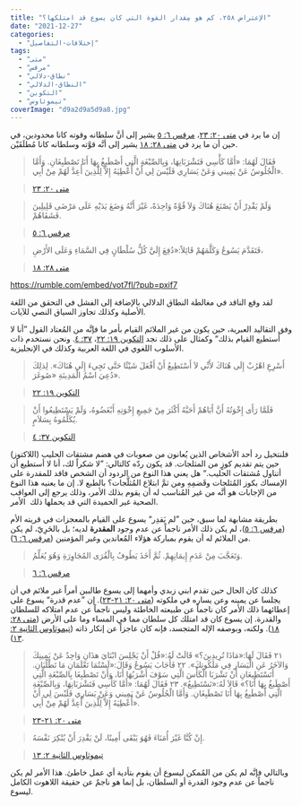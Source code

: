 ```yaml
---
title: "الإعتراض ٢٥٨، كم هو مِقدار القوة التي كان يسوع قد امتلكها؟"
date: "2021-12-27"
categories: 
  - "إختلافات-التفاصيل"
tags: 
  - "متى"
  - "مرقس"
  - "نطاق-دلالي"
  - "النطاق-الدلالي"
  - "التكوين"
  - "تيموثاوس"
coverImage: "d9a2d9a5d9a8.jpg"
---
```


إن ما يرد في [متى ٢٠: ٢٣](https://my.bible.com/bible/101/MAT.20.23)، [مرقس ٦: ٥](https://my.bible.com/bible/101/MRK.6.5) يشير إلى أنَّ سلطانه وقوته كانا محدودين، في حين أن ما يرد في [متى ٢٨: ١٨](https://my.bible.com/bible/101/MAT.28.18) يشير إلى أنَّه قوَّته وسلطانه كانا مُطلَقَيْن.

> فَقَالَ لَهُمَا: «أَمَّا كَأْسِي فَتَشْرَبَانِهَا، وَبِالصِّبْغَةِ الَّتِي أَصْطَبِغُ بِهَا أَنَا تَصْطَبِغَانِ. وَأَمَّا الْجُلُوسُ عَنْ يَمِيني وَعَنْ يَسَارِي فَلَيْسَ لِي أَنْ أُعْطِيَهُ إِلاَّ لِلَّذِينَ أُعِدَّ لَهُمْ مِنْ أَبِي».

> [متى ٢٠: ٢٣](https://my.bible.com/bible/101/MAT.20.23)

> وَلَمْ يَقْدِرْ أَنْ يَصْنَعَ هُنَاكَ وَلاَ قُوَّةً وَاحِدَةً، غَيْرَ أَنَّهُ وَضَعَ يَدَيْهِ عَلَى مَرْضَى قَلِيلِينَ فَشَفَاهُمْ.

> [مرقس ٦: ٥](https://my.bible.com/bible/101/MRK.6.5)

> فَتَقَدَّمَ يَسُوعُ وَكَلَّمَهُمْ قَائِلاً:«دُفِعَ إِلَيَّ كُلُّ سُلْطَانٍ فِي السَّمَاءِ وَعَلَى الأَرْضِ،

> [متى ٢٨: ١٨](https://my.bible.com/bible/101/MAT.28.18)

https://rumble.com/embed/vot7fl/?pub=pxif7

لقد وقع الناقد في مغالطة النطاق الدلالي بالإضافة إلى الفشل في التحقق من اللغة الأصلية وكذلك تجاوز السياق النصي للآيات.

وفق التقاليد العبرية، حين يكون من غير الملائم القيام بأمر ما فإنَّه من المُعتاد القول ”أنا لا أستطيع القيام بذلك“ وكمثال على ذلك نجد [التكوين ١٩: ٢٢](https://my.bible.com/bible/101/GEN.19.22)، [٣٧: ٤](https://my.bible.com/bible/101/GEN.37.4). ونحن نستخدم ذات الأسلوب اللغوي في اللغة العربية وكذلك في الإنجليزية.

> أَسْرِعِ اهْرُبْ إِلَى هُنَاكَ لأَنِّي لاَ أَسْتَطِيعُ أَنْ أَفْعَلَ شَيْئًا حَتَّى تَجِيءَ إِلَى هُنَاكَ». لِذلِكَ دُعِيَ اسْمُ الْمَدِينَةِ «صُوغَرَ».

> [التكوين ١٩: ٢٢](https://my.bible.com/bible/101/GEN.19.22)

> فَلَمَّا رَأَى إِخْوَتُهُ أَنَّ أَبَاهُمْ أَحَبَّهُ أَكْثَرَ مِنْ جَمِيعِ إِخْوَتِهِ أَبْغَضُوهُ، وَلَمْ يَسْتَطِيعُوا أَنْ يُكَلِّمُوهُ بِسَلاَمٍ.

> [التكوين ٣٧: ٤](https://my.bible.com/bible/101/GEN.37.4)

فلنتخيل رد أحد الأشخاص الذين يُعانون من صعوبات في هضم مشتقات الحليب (اللاكتوز) حين يتم تقديم كوزٍ من المثلجات. قد يكون ردّه كالتالي: ”لا شكراً لك، أنا لا أستطيع أن أتناول مُشتقات الحليب.“ هل يعني هذا النوع من الردود أن الشخص فاقد للمقدرة على الإمساك بكوز المُثلجات وقَضمِهِ ومن ثمَّ ابتلاع المُثلَّجات؟ بالطبع لا. إن ما يعنيه هذا النوع من الإجابات هو أنَّه من غير المُناسب له أن يقوم بذلك الأمر، وذلك يرجع إلى العواقب الصحية غير الحميدة التي قد يحملها ذلك  الأمر.

بطريقة مشابهة لما سبق، حين ”لم يَقدِر“ يسوع على القيام بالمعجزات في قريته الأم ([مرقس ٦: ٥](https://my.bible.com/bible/101/MRK.6.5))، لم يكن ذلك الأمر ناجماً عن عدم وجود **المقدرة** لديه؛ بل بالحَرِيّ، لم يكن من الملائم له أن يقوم بمباركة هؤلاء المُعاندين وغير المؤمنين ([مرقس ٦: ٦](https://my.bible.com/bible/101/MRK.6.6)).

> وَتَعَجَّبَ مِنْ عَدَمِ إِيمَانِهِمْ. ثُمَّ أَخَذَ يَطُوفُ بِالْقُرَى المُجَاوِرَةِ وَهُوَ يُعَلِّمُ.

> [مرقس ٦: ٦](https://my.bible.com/bible/101/MRK.6.6)

كذلك كان الحال حين تقدم ابني زبدي وأمهما إلى يسوع طالبين أمراً غير ملائم في أن يجلسا عن يمينه وعن يساره في ملكوته ([متى ٢٠: ٢١-٢٣](https://my.bible.com/bible/101/MAT.20.21-23)). إن ”عدم قدرة“ يسوع على إعطائهما ذلك الأمر كان ناجماً عن طبيعته الخاطئة وليس ناجماً عن عدم امتلاكه للسلطان والقدرة. إن يسوع كان قد امتلك كل سلطان مما في المساء وما على الأرض ([متى ٢٨: ١٨](https://my.bible.com/bible/101/MAT.28.18)). ولكنه، وبوصفه الإله المتجسد، فإنه كان عاجزاً عن إنكار ذاته ([تيموثاوس الثانية ٢: ١٣](https://my.bible.com/bible/101/2TI.2.13)).

> ٢١ فَقَالَ لَهَا:«مَاذَا تُرِيدِينَ؟» قَالَتْ لَهُ:«قُلْ أَنْ يَجْلِسَ ابْنَايَ هذَانِ وَاحِدٌ عَنْ يَمِينِكَ وَالآخَرُ عَنِ الْيَسَارِ فِي مَلَكُوتِكَ». ٢٢ فَأَجَابَ يَسُوعُ وَقَالَ:«لَسْتُمَا تَعْلَمَانِ مَا تَطْلُبَانِ. أَتَسْتَطِيعَانِ أَنْ تَشْرَبَا الْكَأْسَ الَّتِي سَوْفَ أَشْرَبُهَا أَنَا، وَأَنْ تَصْطَبِغَا بِالصِّبْغَةِ الَّتِي أَصْطَبغُ بِهَا أَنَا؟» قَالاَ لَهُ:«نَسْتَطِيعُ». ٢٣ فَقَالَ لَهُمَا: «أَمَّا كَأْسِي فَتَشْرَبَانِهَا، وَبِالصِّبْغَةِ الَّتِي أَصْطَبِغُ بِهَا أَنَا تَصْطَبِغَانِ. وَأَمَّا الْجُلُوسُ عَنْ يَمِيني وَعَنْ يَسَارِي فَلَيْسَ لِي أَنْ أُعْطِيَهُ إِلاَّ لِلَّذِينَ أُعِدَّ لَهُمْ مِنْ أَبِي».

> [متى ٢٠: ٢١-٢٣](https://my.bible.com/bible/101/MAT.20.21-23)

> إِنْ كُنَّا غَيْرَ أُمَنَاءَ فَهُوَ يَبْقَى أَمِينًا، لَنْ يَقْدِرَ أَنْ يُنْكِرَ نَفْسَهُ.

> [تيموثاوس الثانية ٢: ١٣](https://my.bible.com/bible/101/2TI.2.13)

وبالتالي فإنَّه لم يكن من المُمكن ليسوع أن يقوم بتأدية أي عمل خاطئ. هذا الأمر لم يكن ناجماً عن عدم وجود القدرة أو السلطان، بل إنما هو ناجمٌ عن حقيقة اللاهوت الكامل ليسوع.
